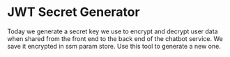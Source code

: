 # JWT Secret Generator

Today we generate a secret key we use to encrypt and decrypt user data when shared from the front end
to the back end of the chatbot service.  We save it encrypted in ssm param store. Use this tool to generate a new one.

